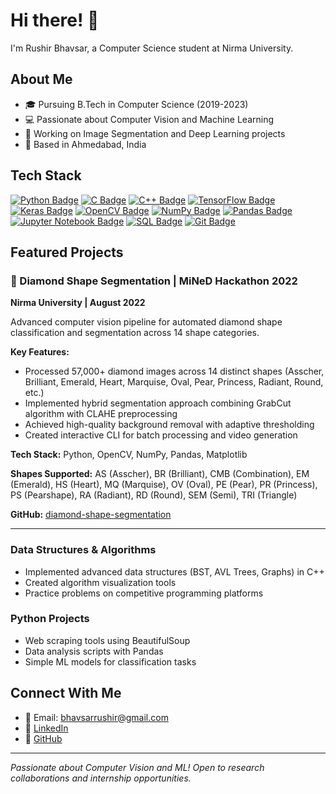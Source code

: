 # Hi there! 👋

I'm Rushir Bhavsar, a Computer Science student at Nirma University.

## About Me
- 🎓 Pursuing B.Tech in Computer Science (2019-2023)
- 💻 Passionate about Computer Vision and Machine Learning
- 🌱 Working on Image Segmentation and Deep Learning projects
- 📍 Based in Ahmedabad, India

## Tech Stack

[![Python Badge](https://img.shields.io/badge/Python-FFD43B?style=for-the-badge&logo=python&logoColor=darkgreen)](https://www.python.org/)
[![C Badge](https://img.shields.io/badge/c-%2300599C.svg?style=for-the-badge&logo=c&logoColor=white)](https://en.wikipedia.org/wiki/C_(programming_language))
[![C++ Badge](https://img.shields.io/badge/C++-00599C?style=for-the-badge&logo=c%2B%2B&logoColor=white)](https://isocpp.org/)
[![TensorFlow Badge](https://img.shields.io/badge/TensorFlow-FF6F00?style=for-the-badge&logo=tensorflow&logoColor=white)](https://www.tensorflow.org/)
[![Keras Badge](https://img.shields.io/badge/Keras-D00000?style=for-the-badge&logo=keras&logoColor=white)](https://keras.io/)
[![OpenCV Badge](https://img.shields.io/badge/OpenCV-5C3EE8?style=for-the-badge&logo=opencv&logoColor=white)](https://opencv.org/)
[![NumPy Badge](https://img.shields.io/badge/Numpy-013243?style=for-the-badge&logo=numpy&logoColor=white)](https://numpy.org/)
[![Pandas Badge](https://img.shields.io/badge/Pandas-150458?style=for-the-badge&logo=pandas&logoColor=white)](https://pandas.pydata.org/)
[![Jupyter Notebook Badge](https://img.shields.io/badge/Jupyter%20Notebook-F37626?style=for-the-badge&logo=jupyter&logoColor=white)](https://jupyter.org/)
[![SQL Badge](https://img.shields.io/badge/SQL-336791?style=for-the-badge&logo=postgresql&logoColor=white)](https://www.postgresql.org/)
[![Git Badge](https://img.shields.io/badge/Git-F05032?style=for-the-badge&logo=git&logoColor=white)](https://git-scm.com/)

## Featured Projects

### 🔹 Diamond Shape Segmentation | MiNeD Hackathon 2022
**Nirma University | August 2022**

Advanced computer vision pipeline for automated diamond shape classification and segmentation across 14 shape categories.

**Key Features:**
- Processed 57,000+ diamond images across 14 distinct shapes (Asscher, Brilliant, Emerald, Heart, Marquise, Oval, Pear, Princess, Radiant, Round, etc.)
- Implemented hybrid segmentation approach combining GrabCut algorithm with CLAHE preprocessing
- Achieved high-quality background removal with adaptive thresholding
- Created interactive CLI for batch processing and video generation

**Tech Stack:** Python, OpenCV, NumPy, Pandas, Matplotlib

**Shapes Supported:** AS (Asscher), BR (Brilliant), CMB (Combination), EM (Emerald), HS (Heart), MQ (Marquise), OV (Oval), PE (Pear), PR (Princess), PS (Pearshape), RA (Radiant), RD (Round), SEM (Semi), TRI (Triangle)

**GitHub:** [diamond-shape-segmentation](https://github.com/rushirb2001/diamond-shape-segmentation)

---

### Data Structures & Algorithms
- Implemented advanced data structures (BST, AVL Trees, Graphs) in C++
- Created algorithm visualization tools
- Practice problems on competitive programming platforms

### Python Projects
- Web scraping tools using BeautifulSoup
- Data analysis scripts with Pandas
- Simple ML models for classification tasks

## Connect With Me
- 📧 Email: bhavsarrushir@gmail.com
- 💼 [LinkedIn](https://www.linkedin.com/in/rushir-bhavsar/)
- 🐙 [GitHub](https://github.com/rushirb2001)

---
*Passionate about Computer Vision and ML! Open to research collaborations and internship opportunities.*